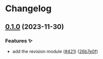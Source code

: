 # Changelog

## [0.1.0](https://github.com/hbstack/docs/compare/modules/revision-v0.0.1...modules/revision/v0.1.0) (2023-11-30)


### Features ✨

* add the revision module ([#421](https://github.com/hbstack/docs/issues/421)) ([26b7e0f](https://github.com/hbstack/docs/commit/26b7e0f780311ebbfb6c2c9547b423c713d5ab7d))
